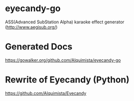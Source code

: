 # eyecandy-go
ASS(Advanced SubStation Alpha) karaoke effect generator (http://www.aegisub.org/)

# Generated Docs
https://gowalker.org/github.com/Alquimista/eyecandy-go

# Rewrite of Eyecandy (Python)
https://github.com/Alquimista/Eyecandy
